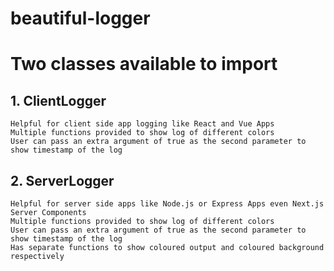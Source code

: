 # beautiful-logger

# Two classes available to import

## 1. ClientLogger

    Helpful for client side app logging like React and Vue Apps
    Multiple functions provided to show log of different colors
    User can pass an extra argument of true as the second parameter to show timestamp of the log

## 2. ServerLogger

    Helpful for server side apps like Node.js or Express Apps even Next.js Server Components
    Multiple functions provided to show log of different colors
    User can pass an extra argument of true as the second parameter to show timestamp of the log
    Has separate functions to show coloured output and coloured background respectively
